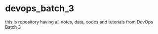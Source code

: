 # devops_batch_3
this is repository having all notes, data, codes and tutorials from DevOps Batch 3
